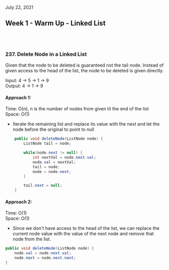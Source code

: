 July 22, 2021

## Week 1 - Warm Up - Linked List

<br><br>

### 237. Delete Node in a Linked List

Given that the node to be deleted is guaranteed not the tail node. Instead of given access to the head of the list, the node to be deleted is given directly.

Input: 4 -> 5 -> 1 -> 9 <br>
Output: 4 -> 1 -> 9

#### Approach 1:

Time: O(n), n is the number of nodes from given til the end of the list <br>
Space: O(1)

- Iterate the remaining list and replace its value with the next and let the node before the original to point to null

```java
    public void deleteNode(ListNode node) {
        ListNode tail = node;

        while(node.next != null) {
            int nextVal = node.next.val;
            node.val = nextVal;
            tail = node;
            node = node.next;
        }

        tail.next = null;
    }
```

#### Approach 2:

Time: O(1) <br>
Space: O(1)

- Since we don't have access to the head of the list, we can replace the current node value with the value of the next node and remove that node from the list.

```java
public void deleteNode(ListNode node) {
    node.val = node.next.val;
    node.next = node.next.next;
}
```
